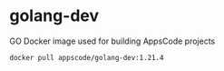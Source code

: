 # golang-dev

GO Docker image used for building AppsCode projects

```console
docker pull appscode/golang-dev:1.21.4
```
